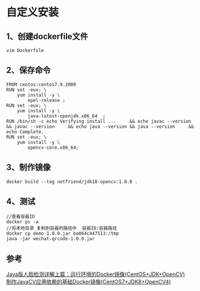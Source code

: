 # 自定义安装

## 1、创建dockerfile文件
`vim Dockerfile`
## 2、保存命令
````
FROM centos:centos7.9.2009
RUN set -eux; \
    yum install -y \
        epel-release ;
RUN set -eux; \
    yum install -y \
        java-latest-openjdk.x86_64  ;
RUN /bin/sh -c echo Verifying install ...     && echo javac --version && javac --version     && echo java --version && java --version     && echo Complete.
RUN set -eux; \
    yum install -y \
        opencv-core.x86_64;
````

## 3、制作镜像
````
docker build --tag netfriend/jdk18-opencv:1.0.0 .
````
## 4、测试
````
//查看容器ID
docker ps -a
//将本地目录 复制到容器的路径中  容器ID:容器路径
docker cp demo-1.0.0.jar ba064c447513:/tmp
java -jar wechat-qrcode-1.0.0.jar
````

## 参考
[Java版人脸检测详解上篇：运行环境的Docker镜像(CentOS+JDK+OpenCV)
](https://blog.csdn.net/javadada1197/article/details/119414212)  
[制作JavaCV应用依赖的基础Docker镜像(CentOS7+JDK8+OpenCV4)
](https://blog.csdn.net/boling_cavalry/article/details/120926346)
